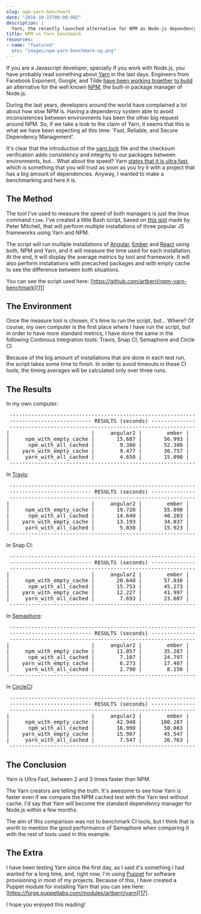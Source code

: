```yaml
---
slug: npm-yarn-benchmark
date: "2016-10-15T00:00:00Z"
description: |
  Yarn, the recently launched alternative for NPM as Node.js dependency manager, claims to be much faster and reliable than its predecessor. Let see if it's true.
title: NPM vs Yarn benchmark
resources:
- name: "featured"
  src: "images/npm-yarn-benchmark-og.png"
---
```


If you are a Javascript developer, specially if you work with Node.js, you have probably read something
about [Yarn][1] in the last days. Engineers from Facebook Exponent, Google, and Tilde [have been
working together][2] [to build][3] an alternative for the well known [NPM][4], the built-in package manager of
Node.js.

During the last years, developers around the world have complained a lot about how slow NPM is. Having a
dependency system able to avoid inconsistences between environments has been the other big request around
NPM. So, if we take a look to the claim of Yarn, it seems that this is what we have been expecting all this
time: 'Fast, Reliable, and Secure Dependency Management'.

It's clear that the introduction of the [yarn.lock][5] file and the checksum verification adds consistency and
integrity to our packages between environments, but... What about the speed? Yarn [states that it is ultra fast][6],
which is something that you will trust as soon as you try it with a project that has a big amount of dependencies.
Anyway, I wanted to make a benchmarking and here it is.

## The Method

The tool I've used to measure the speed of both managers is just the linux command `time`. I've created a little Bash
script, based on [this gist][7] made by Peter Mitchell, that will perform multiple installations of three popular JS
frameworks using Yarn and NPM.

The script will run multiple installations of [Angular][8], [Ember][9] and [React][10] using both, NPM and Yarn, and it
will measure the time used for each installation. At the end, it will display the average metrics by tool and framework.
It will also perform installations with precached packages and with empty cache to see the difference between both
situations.

You can see the script used here:
[https://github.com/artberri/npm-yarn-benchmark][11]

## The Environment

Once the measure tool is chosen, it's time to run the script, but... Where? Of course, my own computer is the first place
where I have run the script, but in order to have more standard metrics, I have done the same in the following Continous
Integration tools: Travis, Snap CI, Semaphore and Circle CI.

Because of the big amount of installations that are done in each test run, the script takes some time to finish. In order
to avoid timeouts in these CI tools, the timing averages will be calculated only over three runs.

## The Results

In my own computer:

<pre class="pre">
 -----------------------------------------------------------------------
 -------------------------- RESULTS (seconds) --------------------------
 -----------------------------------------------------------------------
|                          |     angular2 |        ember |        react |
|     npm_with_empty_cache |       15.687 |       56.993 |       93.650 |
|      npm_with_all_cached |        9.380 |       52.380 |       81.213 |
|    yarn_with_empty_cache |        9.477 |       30.757 |       37.497 |
|     yarn_with_all_cached |        4.650 |       15.090 |       17.730 |
 -----------------------------------------------------------------------
</pre>

In [Travis][12]:

<pre class="pre">
 -----------------------------------------------------------------------
 -------------------------- RESULTS (seconds) --------------------------
 -----------------------------------------------------------------------
|                          |     angular2 |        ember |        react |
|     npm_with_empty_cache |       19.720 |       55.090 |       76.233 |
|      npm_with_all_cached |       14.640 |       40.203 |       56.467 |
|    yarn_with_empty_cache |       13.193 |       34.037 |       43.663 |
|     yarn_with_all_cached |        5.830 |       15.923 |       40.420 |
 -----------------------------------------------------------------------
</pre>

In Snap CI:

<pre class="pre">
 -----------------------------------------------------------------------
 -------------------------- RESULTS (seconds) --------------------------
 -----------------------------------------------------------------------
|                          |     angular2 |        ember |        react |
|     npm_with_empty_cache |       20.640 |       57.030 |      120.470 |
|      npm_with_all_cached |       15.753 |       45.273 |       62.597 |
|    yarn_with_empty_cache |       12.227 |       41.997 |       51.863 |
|     yarn_with_all_cached |        7.693 |       23.607 |       24.490 |
 -----------------------------------------------------------------------
</pre>

In [Semaphore][14]:

<pre class="pre">
 -----------------------------------------------------------------------
 -------------------------- RESULTS (seconds) --------------------------
 -----------------------------------------------------------------------
|                          |     angular2 |        ember |        react |
|     npm_with_empty_cache |       11.057 |       35.287 |       54.203 |
|      npm_with_all_cached |        7.107 |       24.797 |       31.300 |
|    yarn_with_empty_cache |        6.273 |       17.407 |       22.777 |
|     yarn_with_all_cached |        2.790 |        8.150 |        9.380 |
 -----------------------------------------------------------------------
</pre>

In [CircleCI][15]:

<pre class="pre">
 -----------------------------------------------------------------------
 -------------------------- RESULTS (seconds) --------------------------
 -----------------------------------------------------------------------
|                          |     angular2 |        ember |        react |
|     npm_with_empty_cache |       42.940 |      100.287 |      163.550 |
|      npm_with_all_cached |       16.990 |       50.083 |       67.000 |
|    yarn_with_empty_cache |       15.907 |       45.547 |       58.113 |
|     yarn_with_all_cached |        7.547 |       26.763 |       27.130 |
 -----------------------------------------------------------------------
</pre>

## The Conclusion

Yarn is Ultra Fast, between 2 and 3 times faster than NPM.

The Yarn creators are telling the truth. It's awesome to see how Yarn is faster even if we compare the NPM cached test with
the Yarn test without cache. I'd say that Yarn will become the standard dependency manager for Node.js within a few months.

The aim of this comparison was not to benchmark CI tools, but I think that is worth to mention the good performance of
Semaphore when comparing it with the rest of tools used in this example.

## The Extra

I have been testing Yarn since the first day, as I said it's something I had wanted for a long time, and, right now, I'm using
[Puppet][16] for software provisioning in most of my projects. Because of this, I have created a Puppet module for installing
Yarn that you can see here: [https://forge.puppetlabs.com/modules/artberri/yarn][17].

I hope you enjoyed this reading!

[1]: https://yarnpkg.com/
[2]: https://code.facebook.com/posts/1840075619545360
[3]: https://yehudakatz.com/2016/10/11/im-excited-to-work-on-yarn-the-new-js-package-manager-2/
[4]: https://www.npmjs.com/
[5]: https://yarnpkg.com/en/docs/yarn-lock
[6]: https://yarnpkg.com/en/compare
[7]: https://gist.github.com/peterjmit/3864743
[8]: https://angular.io/
[9]: https://emberjs.com/
[10]: https://facebook.github.io/react/
[11]: https://github.com/artberri/npm-yarn-benchmark
[12]: https://travis-ci.org/artberri/npm-yarn-benchmark
[14]: https://semaphoreci.com/artberri/npm-yarn-benchmark/
[15]: https://circleci.com/gh/artberri/npm-yarn-benchmark
[16]: https://puppet.com/
[17]: https://forge.puppetlabs.com/modules/artberri/yarn
